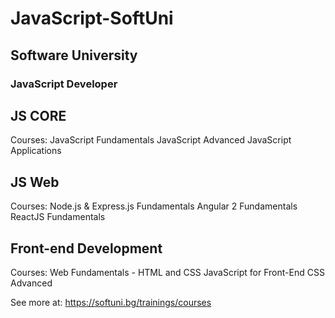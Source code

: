 # JavaScript-SoftUni

## Software University
### JavaScript Developer 

## JS CORE
Courses:
JavaScript Fundamentals
JavaScript Advanced
JavaScript Applications

## JS Web
Courses:
Node.js & Express.js Fundamentals
Angular 2 Fundamentals
ReactJS Fundamentals

## Front-end Development
Courses:
Web Fundamentals - HTML and CSS
JavaScript for Front-End
CSS Advanced

See more at: https://softuni.bg/trainings/courses

